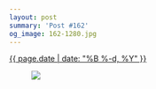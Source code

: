```yaml
---
layout: post
summary: 'Post #162'
og_image: 162-1280.jpg
---
```


<div class="post">
 <time>
  <a href="/162">
   {{ page.date | date: "%B %-d, %Y" }}
  </a>
 </time>
 <a href="/162">
  <figure data-taken="11/8/2013">
   <img sizes="(min-width: 700px) 50vw, calc(100vw - 2rem)" src="{{ site.assets_url }}/162-640.jpg" srcset="{{ site.assets_url }}/162-1280.jpg 1280w, {{ site.assets_url }}/162-960.jpg 960w, {{ site.assets_url }}/162-640.jpg 640w, {{ site.assets_url }}/162-320.jpg 320w"/>
  </figure>
 </a>
</div>
